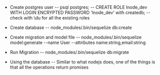 - Create postgres user
-- psql postgres;
-- CREATE ROLE lnode_dev WITH LOGIN ENCRYPTED PASSWORD 'lnode_dev' with createdb;
-- check with \du for all the existing roles


- Create database
-- node_modules/.bin/sequelize db:create


- Create migration and model file
-- node_modules/.bin/sequelize model:generate --name User --attributes name:string,email:string


- Run Migration
-- node_modules/.bin/sequelize db:migrate


- Using the database
-- Similar to what nodejs does, one of the things is that all the operations return promises
